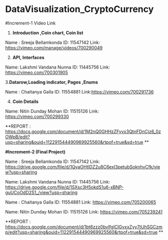 # DataVisualization_CryptoCurrency
#Increment-1 
Video Link 

1. **Introduction ,Coin chart, Coin list**

Name : Sreeja Bellamkonda
ID: 11547142
Link: https://vimeo.com/manage/videos/700290049

2. **API, Interfaces**

Name: Lakshmi Vandana Nunna
ID: 11445756
Link: https://vimeo.com/700301905

3.**Datarow,Loading indicator, Pages ,Enums**

Name : Chaitanya Galla
ID: 11554881
Link:https://vimeo.com/700291736

4. **Coin Details**

Name: Nitin Dunday Mohan
ID: 11515126
Link: https://vimeo.com/700299330



**REPORT : https://docs.google.com/document/d/1M2nQ0GHHzZFyvx3QtnFDnCjz6_0zOWpB/edit?usp=sharing&ouid=112291544490969925560&rtpof=true&sd=true **



**#Increment-2 (Final Project)**

Name : Sreeja Bellamkonda
ID: 11547142
Link: https://drive.google.com/file/d/1QyaOHtlDZ2u8C6exl3petubSoknhvCfk/view?usp=sharing

Name: Lakshmi Vandana Nunna
ID: 11445756
Link: https://drive.google.com/file/d/1SXsc3H5okdS1u6-xBNP-guUCoOdD2S1_/view?usp=sharing

Name : Chaitanya Galla
ID: 11554881
Link: https://vimeo.com/705200065

Name: Nitin Dunday Mohan
ID: 11515126
Link: https://vimeo.com/705239241

**REPORT : https://docs.google.com/document/d/1bt6zzz0bvlfgIClGyxxZyy7tUhSGCzmp/edit?usp=sharing&ouid=112291544490969925560&rtpof=true&sd=true **
